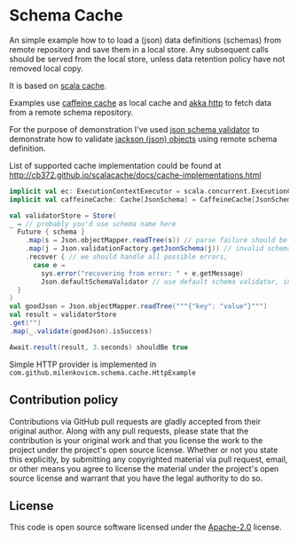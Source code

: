 # Schema Cache

An simple example how to to load a (json) data definitions (schemas) from remote repository and save them in a local store.
Any subsequent calls should be served from the local store, unless data retention policy have not removed local copy.

It is based on [scala cache](https://cb372.github.io/scalacache/). 

Examples use [caffeine cache](https://github.com/ben-manes/caffeine)
as local cache and [akka http](https://doc.akka.io/docs/akka-http/current/) to fetch data from a remote
schema repository.

For the purpose of demonstration I've used [json schema validator](https://github.com/java-json-tools/json-schema-validator)
to demonstrate how to validate [jackson (json) objects](https://github.com/FasterXML/jackson) using remote 
schema definition.  

List of supported cache implementation could be found at http://cb372.github.io/scalacache/docs/cache-implementations.html


```scala
implicit val ec: ExecutionContextExecutor = scala.concurrent.ExecutionContext.global
implicit val caffeineCache: Cache[JsonSchema] = CaffeineCache[JsonSchema]

val validatorStore = Store(
_ ⇒ // probably you'd use schema name here
  Future { schema }
    .map(s ⇒ Json.objectMapper.readTree(s)) // parse failure should be handled
    .map(j ⇒ Json.validationFactory.getJsonSchema(j)) // invalid schema should be handled
    .recover { // we should handle all possible errors,
      case e ⇒
        sys.error("recovering from error: " + e.getMessage)
        Json.defaultSchemaValidator // use default schema validator, in case there is issue with
  }
)
val goodJson = Json.objectMapper.readTree("""{"key": "value"}""")
val result = validatorStore
.get("")
.map(_.validate(goodJson).isSuccess)

Await.result(result, 3.seconds) shouldBe true
```

Simple HTTP provider is implemented in `com.github.milenkovicm.schema.cache.HttpExample`

## Contribution policy

Contributions via GitHub pull requests are gladly accepted from their original author. Along with
any pull requests, please state that the contribution is your original work and that you license
the work to the project under the project's open source license. Whether or not you state this
explicitly, by submitting any copyrighted material via pull request, email, or other means you
agree to license the material under the project's open source license and warrant that you have the
legal authority to do so.

## License

This code is open source software licensed under the
[Apache-2.0](http://www.apache.org/licenses/LICENSE-2.0) license.


